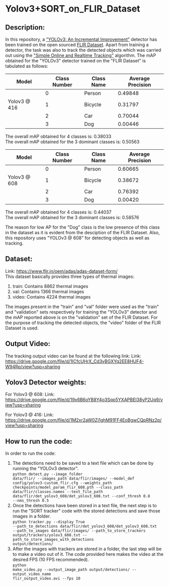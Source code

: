 # Yolov3+SORT_on_FLIR_Dataset

## Description:
In this repository, a <a href = "https://pjreddie.com/media/files/papers/YOLOv3.pdf">"YOLOv3: An Incremental Improvement"</a> detector has been trained on the open sourced <a href = "https://www.flir.in/oem/adas/adas-dataset-form/">FLIR Dataset</a>. Apart from training a detector, the task was also to track the detected objects which was carried out using the <a href = "https://arxiv.org/pdf/1602.00763.pdf">"Simple Online and Realtime Tracking"</a> algorithm.
The mAP obtained for the "YOLOv3" detector trained on the "FLIR Dataset" is tabulated as follows:

|Model | Class Number | Class Name | Average Precision|
|------|--------------|------------|------------------|
||0|Person|0.49848|
|Yolov3 @ 416|1|Bicycle|0.31797|
||2|Car|0.70044|
||3|Dog|0.00446|

The overall mAP obtained for 4 classes is: 0.38033 <br>
The overall mAP obtained for the 3 dominant classes is: 0.50563 <br>

|Model | Class Number | Class Name | Average Precision|
|------|--------------|------------|------------------|
||0|Person|0.60665|
|Yolov3 @ 608|1|Bicycle|0.38672|
||2|Car|0.76392|
||3|Dog|0.00420|

The overall mAP obtained for 4 classes is: 0.44037 <br>
The overall mAP obtained for the 3 dominant classes is: 0.58576 <br>

The reason for low AP for the "Dog" class is the low presence of this class in the dataset as it is evident from the desciption of the FLIR Dataset. Also, this repository uses "YOLOv3 @ 608" for detecting objects as well as tracking.

## Dataset:
Link: https://www.flir.in/oem/adas/adas-dataset-form/ <br>
This dataset basically provides three types of thermal images: <br>
1) train: Contains 8862 thermal images <br>
2) val: Contains 1366 thermal images <br> 
3) video: Contains 4224 thermal images <br>

The images present in the "train" and "val" folder were used as the "train" and "validation" sets respectively for training the "YOLOv3" detector and the mAP reported above is on the "validation" set of the FLIR Dataset. For the purpose of tracking the detected objects, the "video" folder of the FLIR Dataset is used.

## Output Video:
The tracking output video can be found at the following link:
Link: https://drive.google.com/file/d/1ICfcUHrX_Cd3yBGXYq2EE8HUF4-W94Rp/view?usp=sharing

## Yolov3 Detector weights:
For Yolov3 @ 608:
Link: https://drive.google.com/file/d/19x6B6oYB8Y4o3Sqp5YXAPBEI38yP2Uq9/view?usp=sharing

For Yolov3 @ 416:
Link: https://drive.google.com/file/d/1M2xr2aW0Zj1ghM91FF4EoBgwCQpRNz2p/view?usp=sharing

## How to run the code:

In order to run the code:

1) The detections need to be saved to a text file which can be done by running the "YOLOv3 detector".<br>
<code>python detect.py --image_folder data/flir/ --images_path data/flir/images/ --model_def config/yolov3-custom_flir.cfg --weights_path checkpoints/model_param_flir_608.pth --class_path data/flir/classes.names --text_file_path data/flir/det_yolov3_608/det_yolov3_608.txt --conf_thresh 0.8 --nms_thresh 0.5</code> <br>
2) Once the detections have been stored in a text file, the next step is to run the "SORT tracker" code with the stored detections and save those images in a folder.<br>
<code>python tracker.py --display True --path_to_detections data/flir/det_yolov3_608/det_yolov3_608.txt --path_to_images data/flir/images/ --path_to_store_trackers output/trackers/yolov3_608.txt --path_to_store_images_with_detections output/detections/</code>
3) After the images with trackers are stored in a folder, the last step will be to make a video out of it. The code provided here makes the video at the desired FPS (10 FPS recommended).<br>
<code>python make_video.py --output_image_path output/detections/ --output_video_name flir_output_video.avi --fps 10</code>

